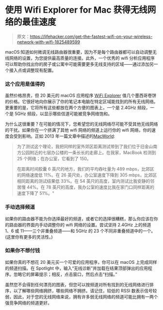 # 使用 Wifi Explorer for Mac 获得无线网络的最佳速度

> 原文：<https://lifehacker.com/get-the-fastest-wifi-on-your-wireless-network-with-wifi-1825489599>



macOS:知道如何微调无线路由器很重要，因为不是每个路由器都可以自动调整无线网络的设置，为您提供最高质量的连接。此外，一个优秀的 wifi 分析应用程序可以帮助你找出你的房子或公寓中可能需要更多无线支持的区域——通过添加另一个接入点或调整现有配置。



### 这个应用是值得的

虽然价格昂贵，但 20 美元的 macOS 应用程序 [WiFi Explorer](https://itunes.apple.com/us/app/wifi-explorer/id494803304?mt=12) 值几个墨西哥卷饼的价格。它很好地向你展示了你的笔记本电脑在特定区域能找到的所有无线网络。更重要的是，它将所有这些都放在两个方便的图表上，一个是 2.4GHz 频段，一个是 5GHz 频段，以显示哪些信道可能被竞争网络饱和。

为什么这很重要？在可能的情况下，您希望您的无线网络尽可能不受其他无线网络的干扰。如果你在一个挤满了其他 wifi 网络的频道上运行你的 wifi 网络，你的速度会受到影响。正如 2013 年一篇文章中描述的[MacWorld](https://www.macworld.com/article/2058324/fact-or-fiction-what-affects-wi-fi-speed-.html):

> 为了测试这个理论，我把同样的室外郊区距离测试带到了我们位于旧金山南方公园附近的七层办公楼的一条长长的走廊上。在我家，MacBook 检测到 25 个网络；在办公室，它看到了 150。
> 
> 在距离时间胶囊 6 英尺的地方，我们的平均吞吐量为 489 mbps，比郊区的网络速度低 11%。在 26 英尺处，办公室速度下降到 305 mbps，比郊区相同距离的测试结果低 33%。在 54 英尺的高度，室内测试比我安静的邻居慢 44%。在 78 英尺的高度，我办公室的速度比我在家门口同样距离的速度下降了 51%。"

### 手动选择频道

如果你的路由器不能为你选择最好的频道，或者它的选择很糟糕，那么你应该在你的路由器的界面内手动调整你的 wifi 网络的设置。尝试坚持 2.4GHz 上的频道 1、6 或 11——三个非重叠频道——和 5GHz 的 23 个不同非重叠频道中的一个。(这里你有更多的灵活性。)

### 如果你不想付钱

如果你真的不想花 20 美元买一个可爱的应用程序，你可以在 macOS 上完成同样的频道扫描。在 Spotlight 中，输入“无线诊断”并加载在结果顶部弹出的应用程序。忽略它的屏幕提示；相反，点击窗口，然后点击“扫描。”

虽然您不会得到任何漂亮的图表，但您可以按频道对所有找到的无线网络进行排序，以了解哪些网络拥挤，哪些网络不拥挤。请记住，较低的 RSSI 数表示信号较弱，因此，对于您的无线网络来说，拥有许多弱无线网络的频道可能比拥有一两个强竞争网络的频道更好。